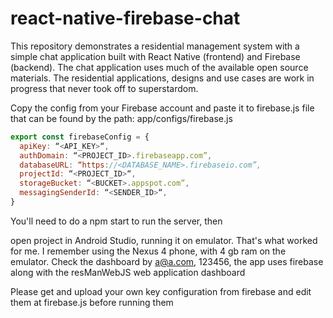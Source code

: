 # react-native-firebase-chat
This repository demonstrates a residential management system with a simple chat application built with React Native (frontend) and Firebase (backend). The chat application uses much of the available open source materials. The residential applications, designs and use cases are work in progress that never took off to superstardom.

Copy the config from your Firebase account and paste it to firebase.js file that can be found by the path: app/configs/firebase.js 

```javascript
export const firebaseConfig = {
  apiKey: “<API_KEY>“,
  authDomain: “<PROJECT_ID>.firebaseapp.com”,
  databaseURL: “https://<DATABASE_NAME>.firebaseio.com”,
  projectId: “<PROJECT_ID>“,
  storageBucket: “<BUCKET>.appspot.com”,
  messagingSenderId: “<SENDER_ID>“,
}
```
You'll need to do a npm start to run the server, then

open project in Android Studio, running it on emulator. That's what worked for me. I remember using the Nexus 4 phone, with 4 gb ram on the emulator. Check the dashboard by a@a.com, 123456, the app uses firebase along with the resManWebJS web application dashboard

Please get and upload your own key configuration from firebase and edit them at firebase.js before running them
